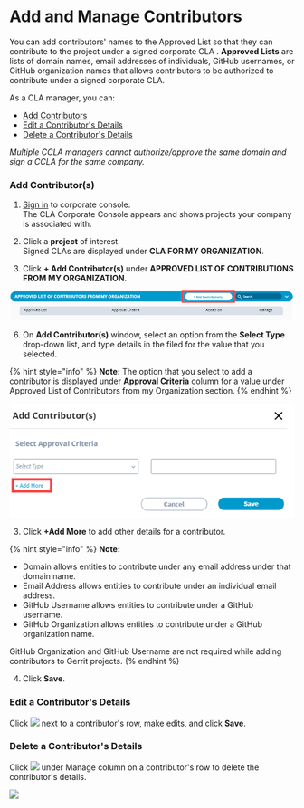 # Add and Manage Contributors

You can add contributors' names to the Approved List so that they can contribute to the project under a signed corporate CLA . **Approved Lists** are lists of domain names, email addresses of individuals, GitHub usernames, or GitHub organization names that allows contributors to be authorized to contribute under a signed corporate CLA.

As a CLA manager, you can:

* [Add Contributors](add-and-manage-contributors.md#add-contributor-s)
* [Edit a Contributor's Details](add-and-manage-contributors.md#edit-a-contributors-details)
* [Delete a Contributor's Details](add-and-manage-contributors.md#delete-a-contributors-details)

_Multiple CCLA managers cannot authorize/approve the same domain and sign a CCLA for the same company._

### **Add Contributor\(s\)**

1. ​[Sign in](sign-in-to-the-cla-corporate-console.md) to corporate console.  
The CLA Corporate Console appears and shows projects your company is associated with.

3. Click a **project** of interest.  
Signed CLAs are displayed under **CLA FOR MY ORGANIZATION**.

5. Click **+ Add Contributor\(s\)** under **APPROVED LIST OF CONTRIBUTIONS FROM MY ORGANIZATION**.

![](../../../.gitbook/assets/add-contributors%20%281%29.png)

6. On **Add Contributor\(s\)** window, select an option from the **Select Type** drop-down list, and type details in the filed for the value that you selected.

{% hint style="info" %}
**Note:** The option that you select to add a contributor is displayed under **Approval Criteria** column for a value under Approved List of Contributors from my Organization section.
{% endhint %}

![](../../../.gitbook/assets/add-contributors-window%20%281%29.png)

3. Click **+Add More** to add other details for a contributor.

{% hint style="info" %}
**Note:** 

* Domain allows entities to contribute under any email address under that domain name.
* Email Address allows entities to contribute under an individual email address.
* GitHub Username allows entities to contribute under a GitHub username.
* GitHub Organization allows entities to contribute under a GitHub organization name.

GitHub Organization and GitHub Username are not required while adding contributors to Gerrit projects.
{% endhint %}

4. Click **Save**.

### Edit a Contributor's Details

Click ![](https://firebasestorage.googleapis.com/v0/b/gitbook-28427.appspot.com/o/assets%2F-M2DCN9UgoRgMEkgnLyP%2F-M9r8HAsE33veE1f8-jp%2F-M9rgXW5MmdCw4zlarnJ%2Fedit%20icon.png?alt=media&token=dc04f1ad-302e-49e8-983e-dacbaa49f029) next to a contributor's row, make edits, and click **Save**.

### Delete a Contributor's Details

Click ![](https://firebasestorage.googleapis.com/v0/b/gitbook-28427.appspot.com/o/assets%2F-M2DCN9UgoRgMEkgnLyP%2F-M9WNn7lqBje4DX2Irn-%2F-M9Y5z1DnSglCZbaXzg0%2Fdelete%20icon.png?alt=media&token=2333c400-d6bf-4c6e-93e9-52d4c00113d9) under Manage column on a contributor's row to delete the contributor's details.

![](https://gblobscdn.gitbook.com/assets%2F-M2DCN9UgoRgMEkgnLyP%2F-M9r8HAsE33veE1f8-jp%2F-M9rhLvJwQAzvisvYehP%2Fdelete%20contributor.png?alt=media&token=e2a9c456-ea67-4b0b-85c5-594306cede09)

